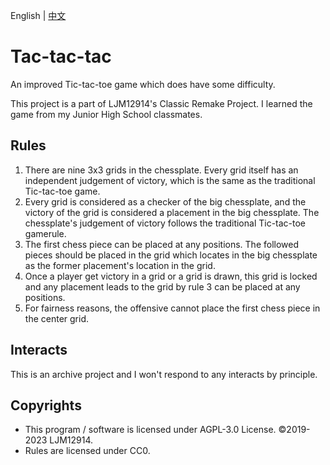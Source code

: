 English | [中文](README.zh-hans.md)

# Tac-tac-tac

An improved Tic-tac-toe game which does have some difficulty.

This project is a part of LJM12914's Classic Remake Project. I learned the game from my Junior High School classmates.

## Rules

1. There are nine 3x3 grids in the chessplate. Every grid itself has an independent judgement of victory, which is the same as the traditional Tic-tac-toe game.
2. Every grid is considered as a checker of the big chessplate, and the victory of the grid is considered a placement in the big chessplate. The chessplate's judgement of victory follows the traditional Tic-tac-toe gamerule.
3. The first chess piece can be placed at any positions. The followed pieces should be placed in the grid which locates in the big chessplate as the former placement's location in the grid.
4. Once a player get victory in a grid or a grid is drawn, this grid is locked and any placement leads to the grid by rule 3 can be placed at any positions.
5. For fairness reasons, the offensive cannot place the first chess piece in the center grid.

## Interacts

This is an archive project and I won't respond to any interacts by principle.

## Copyrights

- This program / software is licensed under AGPL-3.0 License. ©2019-2023 LJM12914.
- Rules are licensed under CC0.
